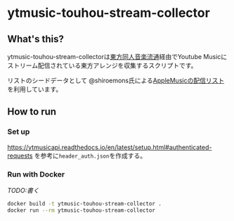 # ytmusic-touhou-stream-collector

## What's this?

ytmusic-touhou-stream-collectorは[東方同人音楽流通](https://touhou-music.jp/)経由でYoutube Musicにストリーム配信されている東方アレンジを収集するスクリプトです。

リストのシードデータとして @shiroemons氏による[AppleMusicの配信リスト](https://docs.google.com/spreadsheets/d/1h1M6Q0UPGvF8kTIiw0F5c7k0mGlkyhrI4kSkASRV_bw)を利用しています。

## How to run

### Set up

https://ytmusicapi.readthedocs.io/en/latest/setup.html#authenticated-requests を参考に`header_auth.json`を作成する。

### Run with Docker

*TODO:書く*
```sh
docker build -t ytmusic-touhou-stream-collector .
docker run --rm ytmusic-touhou-stream-collector
```
